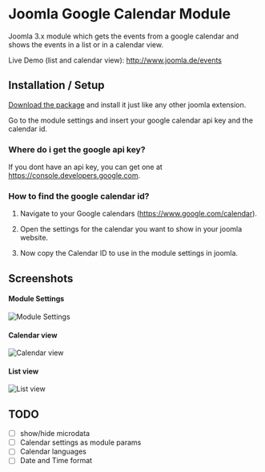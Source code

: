 # Joomla Google Calendar Module

Joomla 3.x module which gets the events from a google calendar and shows the events in a list or in a calendar view.

Live Demo (list and calendar view): <http://www.joomla.de/events>

## Installation / Setup

[Download the package](https://raw.githubusercontent.com/dneukirchen/mod_google_calendar/packages/mod_google_calendar_v1.1.2.zip) and install it just like any other joomla extension.

Go to the module settings and insert your google calendar api key and the calendar id.

### Where do i get the google api key?

If you dont have an api key, you can get one at <https://console.developers.google.com>.

### How to find the google calendar id?

1) Navigate to your Google calendars (<https://www.google.com/calendar>).

2) Open the settings for the calendar you want to show in your joomla website.

3) Now copy the Calendar ID to use in the module settings in joomla.


## Screenshots

#### Module Settings

![Module Settings
](https://image.ibb.co/iR2J1S/Bildschirmfoto_2018_02_14_um_16_05_46.png "Module Settings
")

#### Calendar view

![Calendar view](https://preview.ibb.co/fTorMS/Bildschirmfoto_2018_02_14_um_16_05_14.png "Calendar view")

#### List view 

![List view ](https://image.ibb.co/dzxJ1S/Bildschirmfoto_2018_02_14_um_16_08_01.png "List view ")


## TODO 
- [ ] show/hide microdata
- [ ] Calendar settings as module params
- [ ] Calendar languages
- [ ] Date and Time format
